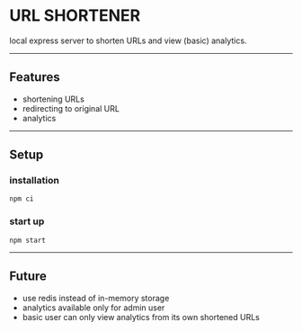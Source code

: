 # URL SHORTENER

local express server to shorten URLs and view (basic) analytics.

---

## Features
- shortening URLs
- redirecting to original URL
- analytics

---

## Setup

### installation
``npm ci``

### start up
``npm start``

---

## Future
- use redis instead of in-memory storage
- analytics available only for admin user
- basic user can only view analytics from its own shortened URLs
